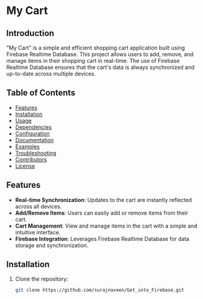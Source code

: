 # My Cart

## Introduction
"My Cart" is a simple and efficient shopping cart application built using Firebase Realtime Database. This project allows users to add, remove, and manage items in their shopping cart in real-time. The use of Firebase Realtime Database ensures that the cart's data is always synchronized and up-to-date across multiple devices.

## Table of Contents
- [Features](#features)
- [Installation](#installation)
- [Usage](#usage)
- [Dependencies](#dependencies)
- [Configuration](#configuration)
- [Documentation](#documentation)
- [Examples](#examples)
- [Troubleshooting](#troubleshooting)
- [Contributors](#contributors)
- [License](#license)

## Features
- **Real-time Synchronization**: Updates to the cart are instantly reflected across all devices.
- **Add/Remove Items**: Users can easily add or remove items from their cart.
- **Cart Management**: View and manage items in the cart with a simple and intuitive interface.
- **Firebase Integration**: Leverages Firebase Realtime Database for data storage and synchronization.

## Installation
1. Clone the repository:
   ```bash
   git clone https://github.com/surajnaveen/Get_into_Firebase.git

